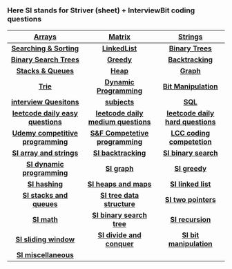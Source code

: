 ### Here SI stands for Striver (sheet) + InterviewBit coding questions
|[Arrays](https://github.com/singh7priyanshu/Competitive-Programming-Essentials-Master-Algorithms-2022/blob/main/array/README.md)|[Matrix](https://github.com/singh7priyanshu/Competitive-Programming-Essentials-Master-Algorithms-2022/blob/main/matrix/README.md)|[Strings](https://github.com/singh7priyanshu/Competitive-Programming-Essentials-Master-Algorithms-2022/blob/main/string/README.md)|
|:---:|:---:|:---:|
|**[Searching & Sorting](https://github.com/singh7priyanshu/Competitive-Programming-Essentials-Master-Algorithms-2022/blob/main/searching%20and%20sorting/README.md)**|**[LinkedList](https://github.com/singh7priyanshu/Competitive-Programming-Essentials-Master-Algorithms-2022/blob/main/linked%20list/README.md)**|**[Binary Trees](https://github.com/singh7priyanshu/Competitive-Programming-Essentials-Master-Algorithms-2022/blob/main/binary%20trees/README.md)**|
|**[Binary Search Trees](https://github.com/singh7priyanshu/Competitive-Programming-Essentials-Master-Algorithms-2022/blob/main/binary%20search%20trees/README.md)**|**[Greedy](https://github.com/singh7priyanshu/Competitive-Programming-Essentials-Master-Algorithms-2022/blob/main/greedy/README.md)**|**[Backtracking](https://github.com/singh7priyanshu/Competitive-Programming-Essentials-Master-Algorithms-2022/blob/main/backtracking/README.md)**|
|**[Stacks & Queues](https://github.com/singh7priyanshu/Competitive-Programming-Essentials-Master-Algorithms-2022/blob/main/stack%20and%20queues/README.md)**|**[Heap](https://github.com/singh7priyanshu/Competitive-Programming-Essentials-Master-Algorithms-2022/blob/main/heap/README.md)**|**[Graph](https://github.com/singh7priyanshu/Competitive-Programming-Essentials-Master-Algorithms-2022/blob/main/graph/README.md)**|
|**[Trie](https://github.com/singh7priyanshu/Competitive-Programming-Essentials-Master-Algorithms-2022/blob/main/trie/README.md)**|**[Dynamic Programming](https://github.com/singh7priyanshu/Competitive-Programming-Essentials-Master-Algorithms-2022/blob/main/dynamic%20programming/README.md)**|**[Bit Manipulation](https://github.com/singh7priyanshu/Competitive-Programming-Essentials-Master-Algorithms-2022/blob/main/bit%20manipulation/README.md)**|
|**[interview Quesitons](https://github.com/singh7priyanshu/Competitive-Programming-Essentials-Master-Algorithms-2022/blob/main/interview%20questions/README.md)**|**[subjects](https://github.com/singh7priyanshu/love_babbar_450_solutions/blob/main/subjects/README.md)**|**[SQL](https://github.com/singh7priyanshu/Placement-preparation-resources/blob/main/SQL/README.md)**|
|**[leetcode daily easy questions](https://github.com/singh7priyanshu/Placement-preparation-resources/blob/main/leetcode%20easy/README.md)**|**[leetcode daily medium questions](https://github.com/singh7priyanshu/Placement-preparation-resources/blob/main/leetcode%20medium/README.md)**|**[leetcode daily hard questions](https://github.com/singh7priyanshu/Placement-preparation-resources/blob/main/leetcode%20hard/README.md)**|
|**[Udemy competitive programming](https://github.com/singh7priyanshu/Competitive-Programming-Essentials-Master-Algorithms-2022/blob/main/competetive%20programming/README.md)**|**[S&F Competetive programming]()**|**[LCC coding competetion]()**|
|**[SI array and strings](https://github.com/singh7priyanshu/DSA/blob/main/Striver%2C%20interviewBit/array%20and%20strings/README.md)**|**[SI backtracking](https://github.com/singh7priyanshu/DSA/blob/main/Striver%2C%20interviewBit/backtracking/README.md)**|**[SI binary search](https://github.com/singh7priyanshu/DSA/blob/main/Striver%2C%20interviewBit/binary%20search/README.md)**|
|**[SI dynamic programming](https://github.com/singh7priyanshu/DSA/blob/main/Striver%2C%20interviewBit/dynamic%20programming/README.md)**|**[SI graph](https://github.com/singh7priyanshu/DSA/blob/main/Striver%2C%20interviewBit/graph/README.md)**|**[SI greedy](https://github.com/singh7priyanshu/DSA/blob/main/Striver%2C%20interviewBit/greedy/README.md)**|
|**[SI hashing](https://github.com/singh7priyanshu/DSA/blob/main/Striver%2C%20interviewBit/hashing/README.md)**|**[SI heaps and maps](https://github.com/singh7priyanshu/DSA/blob/main/Striver%2C%20interviewBit/heaps%20and%20maps/README.md)**|**[SI linked list](https://github.com/singh7priyanshu/DSA/blob/main/Striver%2C%20interviewBit/linked%20list/README.md)**|
|**[SI stacks and queues](https://github.com/singh7priyanshu/DSA/blob/main/Striver%2C%20interviewBit/stacks%20and%20queues/README.md)**|**[SI tree data structure](https://github.com/singh7priyanshu/DSA/blob/main/Striver%2C%20interviewBit/tree%20data%20structure/README.md)**|**[SI two pointers](https://github.com/singh7priyanshu/DSA/blob/main/Striver%2C%20interviewBit/two%20pointers/README.md)**|
|**[SI math](https://github.com/singh7priyanshu/DSA/blob/main/Striver%2C%20interviewBit/math/README.md)**|**[SI binary search tree](https://github.com/singh7priyanshu/DSA/blob/main/Striver%2C%20interviewBit/math/README.md)**|**[SI recursion](https://github.com/singh7priyanshu/DSA/blob/main/Striver%2C%20interviewBit/recursion/README.md)**|
|**[SI sliding window](https://github.com/singh7priyanshu/DSA/blob/main/Striver%2C%20interviewBit/sliding%20window/README.md)**|**[SI divide and conquer](https://github.com/singh7priyanshu/DSA/blob/main/Striver%2C%20interviewBit/divide%20and%20conquer/README.md)**|**[SI bit manipulation](https://github.com/singh7priyanshu/DSA/blob/main/Striver%2C%20interviewBit/bit%20manipulation/README.md)**|
|**[SI miscellaneous](https://github.com/singh7priyanshu/DSA/blob/main/Striver%2C%20interviewBit/miscellaneous/README.md)**|**[]()**|**[]()**|
